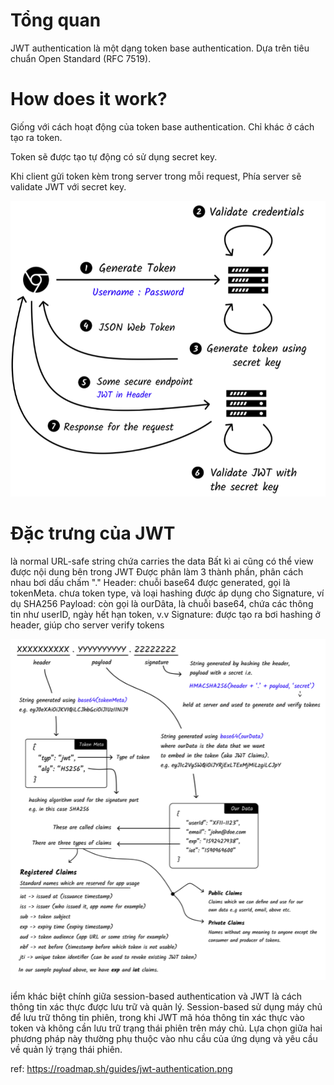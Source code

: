 # Tổng quan

JWT authentication là một dạng token base authentication.
Dựa trên tiêu chuẩn Open Standard (RFC 7519).

# How does it work?

Giống với cách hoạt động của token base authentication.
Chỉ khác ở cách tạo ra token.

Token sẽ được tạo tự động có sử dụng secret key.

Khi client gửi token kèm trong server trong mỗi request, Phía server sẽ validate JWT với secret key.

![alt text](/docs/sources/JWT-work.png)

# Đặc trưng của JWT

là normal URL-safe string
chứa carries the data
Bất kì ai cũng có thể view được nội dung bên trong JWT
Được phân làm 3 thành phần, phân cách nhau bơi dấu chấm "."
Header: chuỗi base64 được generated, gọi là tokenMeta. chưa token type, và loại hashing được áp dụng cho Signature, ví dụ SHA256
Payload: còn gọi là ourDâta, là chuỗi base64, chứa các thông tin như userID, ngày hết hạn token, v.v
Signature: được tạo ra bơi hashing ở header, giúp cho server verify tokens

![alt text](/docs/sources/characterstics-of-JWT.png)

iểm khác biệt chính giữa session-based authentication và JWT là cách thông tin xác thực được lưu trữ và quản lý. Session-based sử dụng máy chủ để lưu trữ thông tin phiên, trong khi JWT mã hóa thông tin xác thực vào token và không cần lưu trữ trạng thái phiên trên máy chủ. Lựa chọn giữa hai phương pháp này thường phụ thuộc vào nhu cầu của ứng dụng và yêu cầu về quản lý trạng thái phiên.

ref: https://roadmap.sh/guides/jwt-authentication.png
